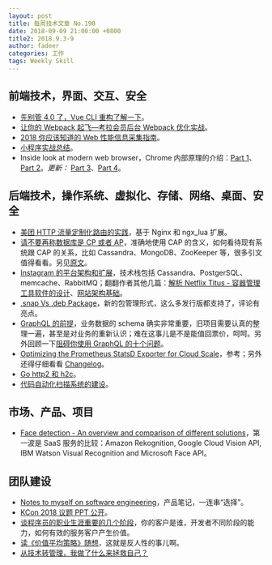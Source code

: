 ```yaml
---
layout: post
title: 每周技术文章 No.190
date: 2018-09-09 21:00:00 +0800
title2: 2018.9.3-9
author: fadeer
categories: 工作
tags: Weekly Skill
---
```


## 前端技术，界面、交互、安全

- [先别管 4.0 了，Vue CLI 重构了解一下](http://www.infoq.com/cn/news/2018/09/vue-v3-refactoring)。
- [让你的 Webpack 起飞—考拉会员后台 Webpack 优化实战](https://zhuanlan.zhihu.com/p/42465502)。
- [2018 你应该知道的 Web 性能信息采集指南](https://github.com/berwin/Blog/issues/25)。
- [小程序实战总结](https://jdc.jd.com/archives/212697)。
- Inside look at modern web browser，Chrome 内部原理的介绍：[Part 1](https://developers.google.com/web/updates/2018/09/inside-browser-part1)、[Part 2](https://developers.google.com/web/updates/2018/09/inside-browser-part2)。_更新：_ [Part 3](https://developers.google.com/web/updates/2018/09/inside-browser-part3)、[Part 4](https://developers.google.com/web/updates/2018/09/inside-browser-part4)。

## 后端技术，操作系统、虚拟化、存储、网络、桌面、安全

- [美团 HTTP 流量定制化路由的实践](https://tech.meituan.com/Oceanus_Custom_Traffic_Routing.html)，基于 Nginx 和 ngx_lua 扩展。
- [请不要再称数据库是 CP 或者 AP](https://blog.the-pans.com/cap/)，准确地使用 CAP 的含义，如何看待现有系统跟 CAP 的关系，比如 Cassandra、MongoDB、ZooKeeper 等，很多引文值得看看。另见[原文](https://martin.kleppmann.com/2015/05/11/please-stop-calling-databases-cp-or-ap.html)。
- [Instagram 的平台架构和扩展](http://allenlsy.com/scaling-instagram)，技术栈包括 Cassandra、PostgerSQL、memcache、RabbitMQ；翻翻作者其他几篇：[解析 Netflix Titus - 容器管理工具软件的设计](http://allenlsy.com/netflix-titus)、[网站架构基础](http://allenlsy.com/web-architecture-101)。
- [.snap Vs .deb Package](http://www.linuxandubuntu.com/home/snap-vs-deb-package)，新的包管理形式，这么多发行版都支持了，评论有亮点。
- [GraphQL 的前提](https://blog.kazaff.me/2018/09/05/GraphQL%E7%9A%84%E5%89%8D%E6%8F%90/)，业务数据的 schema 确实非常重要，旧项目需要认真的整理一遍，甚至是对业务的重新认识；难在这事儿是不是能值回票价，呵呵。另外回顾一下[阻碍你使用 GraphQL 的十个问题](http://jerryzou.com/posts/10-questions-about-graphql/)。
- [Optimizing the Prometheus StatsD Exporter for Cloud Scale](https://konghq.com/blog/optimizing-prometheus-statsd-exporter-for-scale/)，参考；另外还得仔细看看 [Changelog](https://github.com/Kong/kong/blob/master/CHANGELOG.md)。
- [Go http2 和 h2c](https://colobu.com/2018/09/06/Go-http2-%E5%92%8C-h2c/)。
- [代码自动化扫描系统的建设](https://paper.seebug.org/694/)。

## 市场、产品、项目

- [Face detection - An overview and comparison of different solutions](https://www.liip.ch/en/blog/face-detection-an-overview-and-comparison-of-different-solutions-part1)，第一波是 SaaS 服务的比较：Amazon Rekognition, Google Cloud Vision API, IBM Watson Visual Recognition and Microsoft Face API。

## 团队建设

<!--preview-end-->

- [Notes to myself on software engineering](https://medium.com/@francois.chollet/notes-to-myself-on-software-engineering-c890f16f4e4d)，产品笔记，一连串“选择”。
- [KCon 2018 议题 PPT 公开](https://paper.seebug.org/697/)。
- [谈程序员的职业生涯重要的几个阶段](https://www.w3ctech.com/topic/2153)，你的客户是谁，开发者不同阶段的能力，如何有效的服务客户产生价值。
- [读《价值平均策略》随想](http://happy123.me/blog/2018/09/08/du-jie-zhi-ping-jun-ce-lue-sui-xiang/)，这就是反人性的事儿啊。
- [从技术转管理，我做了什么来拯救自己？](http://blog.jobbole.com/113815/)
